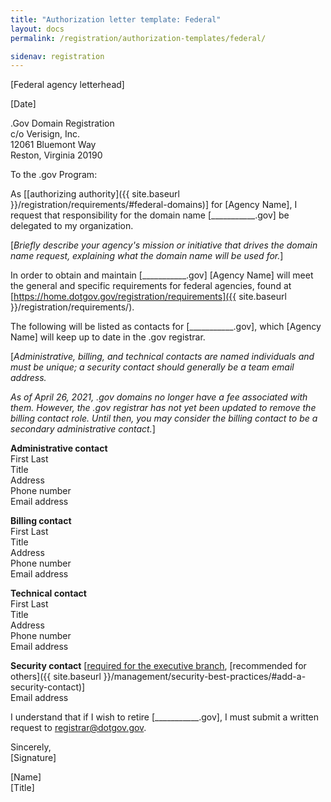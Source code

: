 ```yaml
---
title: "Authorization letter template: Federal"
layout: docs
permalink: /registration/authorization-templates/federal/

sidenav: registration
---
```


[Federal agency letterhead]

[Date]

.Gov Domain Registration\
c/o Verisign, Inc.\
12061 Bluemont Way\
Reston, Virginia 20190

To the .gov Program:

As [[authorizing authority]({{ site.baseurl }}/registration/requirements/#federal-domains)] for [Agency Name], I request that responsibility for the domain name [\_\_\_\_\_\_\_\_\_\_\_.gov\] be delegated to my organization.

[*Briefly describe your agency's mission or initiative that drives the domain name request, explaining what the domain name will be used for.*]

In order to obtain and maintain [\_\_\_\_\_\_\_\_\_\_\_.gov] [Agency Name] will meet the general and specific requirements for federal agencies, found at [https://home.dotgov.gov/registration/requirements]({{ site.baseurl }}/registration/requirements/).

The following will be listed as contacts for [\_\_\_\_\_\_\_\_\_\_\_.gov], which [Agency Name] will keep up to date in the .gov registrar.

[*Administrative, billing, and technical contacts are named individuals and must be unique; a security contact should generally be a team email address.*

*As of April 26, 2021, .gov domains no longer have a fee associated with them. However, the .gov registrar has not yet been updated to remove the billing contact role. Until then, you may consider the billing contact to be a secondary administrative contact.*]

**Administrative contact**\
First Last\
Title\
Address\
Phone number\
Email address

**Billing contact**\
First Last\
Title\
Address\
Phone number\
Email address

**Technical contact**\
First Last\
Title\
Address\
Phone number\
Email address

**Security contact** [[required for the executive branch](https://cyber.dhs.gov/bod/20-01/#enable-receipt-of-unsolicited-reports), [recommended for others]({{ site.baseurl }}/management/security-best-practices/#add-a-security-contact)]\
Email address

I understand that if I wish to retire \[\_\_\_\_\_\_\_\_\_\_\_.gov\], I must submit a written request to <registrar@dotgov.gov>.

Sincerely,\
[Signature]

[Name]\
[Title]
